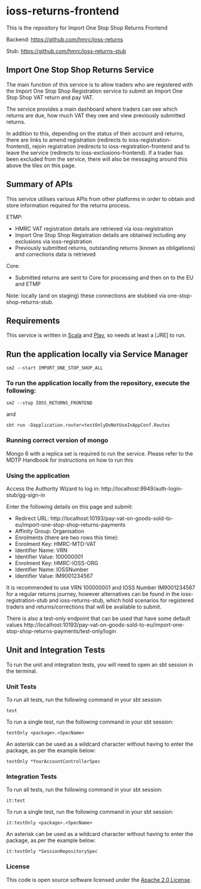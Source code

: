 
# ioss-returns-frontend

This is the repository for Import One Stop Shop Returns Frontend

Backend: https://github.com/hmrc/ioss-returns

Stub: https://github.com/hmrc/ioss-returns-stub

Import One Stop Shop Returns Service
------------

The main function of this service is to allow traders who are registered with the Import One Stop Shop Registration
service to submit an Import One Stop Shop VAT return and pay VAT.

The service provides a main dashboard where traders can see which returns are due, how much VAT they owe and view
previously submitted returns.

In addition to this, depending on the status of their account and returns, there are links to amend registration
(redirects to ioss-registration-frontend), rejoin registration (redirects to
ioss-registration-frontend and to leave the service (redirects to ioss-exclusions-frontend).
If a trader has been excluded from the service, there will also be messaging around this above the tiles on this page.

Summary of APIs
------------

This service utilises various APIs from other platforms in order to obtain and store information required for the
returns process.

ETMP:
- HMRC VAT registration details are retrieved via ioss-registration
- Import One Stop Shop Registration details are obtained including any exclusions via ioss-registration
- Previously submitted returns, outstanding returns (known as obligations) and corrections data is retrieved

Core:
- Submitted returns are sent to Core for processing and then on to the EU and ETMP

Note: locally (and on staging) these connections are stubbed via one-stop-shop-returns-stub.

Requirements
------------
This service is written in [Scala](http://www.scala-lang.org/) and [Play](http://playframework.com/), so needs at least a [JRE] to run.

## Run the application locally via Service Manager

```
sm2 --start IMPORT_ONE_STOP_SHOP_ALL
```

### To run the application locally from the repository, execute the following:

```
sm2 --stop IOSS_RETURNS_FRONTEND
```
and
```
sbt run -Dapplication.router=testOnlyDoNotUseInAppConf.Routes
```

### Running correct version of mongo
Mongo 6 with a replica set is required to run the service. Please refer to the MDTP Handbook for instructions on how to run this

### Using the application

Access the Authority Wizard to log in:
http://localhost:9949/auth-login-stub/gg-sign-in

Enter the following details on this page and submit:
- Redirect URL: http://localhost:10193/pay-vat-on-goods-sold-to-eu/import-one-stop-shop-returns-payments
- Affinity Group: Organisation
- Enrolments (there are two rows this time):
- Enrolment Key: HMRC-MTD-VAT
- Identifier Name: VRN
- Identifier Value: 100000001
- Enrolment Key: HMRC-IOSS-ORG
- Identifier Name: IOSSNumber
- Identifier Value: IM9001234567

It is recommended to use VRN 100000001 and IOSS Number IM9001234567 for a regular returns journey, however alternatives 
can be found in the ioss-registration-stub and ioss-returns-stub, which hold scenarios for registered traders and 
returns/corrections that will be available to submit.

There is also a test-only endpoint that can be used that have some default values http://localhost:10193/pay-vat-on-goods-sold-to-eu/import-one-stop-shop-returns-payments/test-only/login


Unit and Integration Tests
------------

To run the unit and integration tests, you will need to open an sbt session in the terminal.

### Unit Tests

To run all tests, run the following command in your sbt session:
```
test
```

To run a single test, run the following command in your sbt session:
```
testOnly <package>.<SpecName>
```

An asterisk can be used as a wildcard character without having to enter the package, as per the example below:
```
testOnly *YourAccountControllerSpec
```

### Integration Tests

To run all tests, run the following command in your sbt session:
```
it:test
```

To run a single test, run the following command in your sbt session:
```
it:testOnly <package>.<SpecName>
```

An asterisk can be used as a wildcard character without having to enter the package, as per the example below:
```
it:testOnly *SessionRepositorySpec
```

### License

This code is open source software licensed under the [Apache 2.0 License]("http://www.apache.org/licenses/LICENSE-2.0.html").
